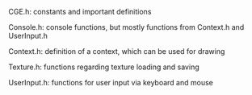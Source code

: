 CGE.h:			constants and important definitions

Console.h:		console functions, but mostly functions from Context.h and UserInput.h

Context.h:		definition of a context, which can be used for drawing

Texture.h:		functions regarding texture loading and saving

UserInput.h:	functions for user input via keyboard and mouse
